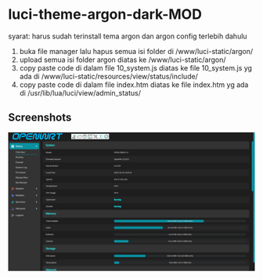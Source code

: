# luci-theme-argon-dark-MOD

syarat: harus sudah terinstall tema argon dan argon config terlebih dahulu

1. buka file manager lalu hapus semua isi folder di /www/luci-static/argon/
2. upload semua isi folder argon diatas ke /www/luci-static/argon/
3. copy paste code di dalam file 10_system.js diatas ke file 10_system.js yg ada di /www/luci-static/resources/view/status/include/
4. copy paste code di dalam file index.htm diatas ke file index.htm yg ada di /usr/lib/lua/luci/view/admin_status/

## Screenshots
![desktop](/Screenshots/screenshot_pc.jpg)
